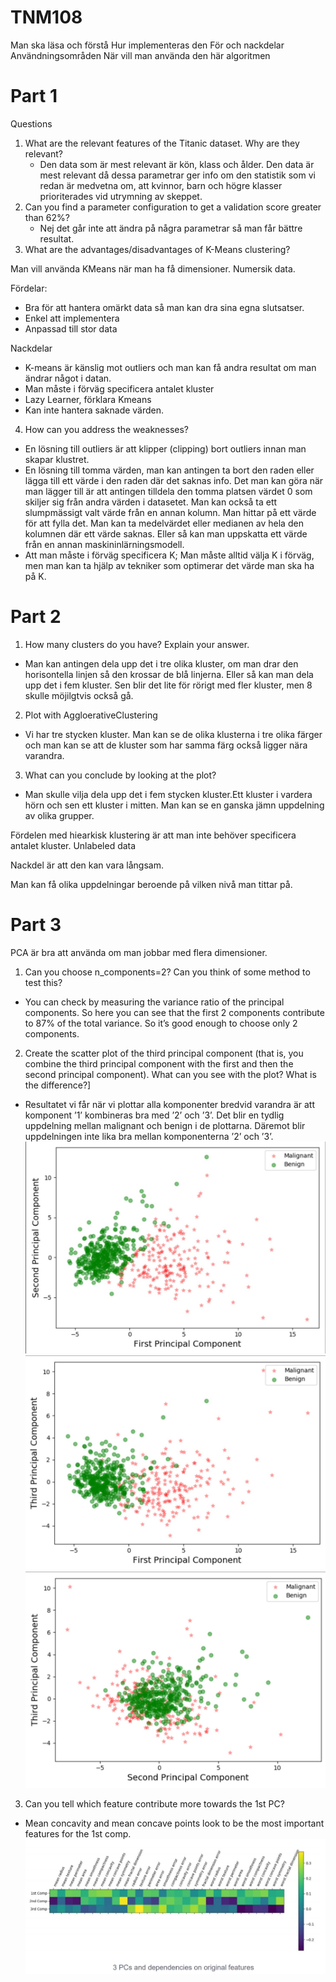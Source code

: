 # TNM108
Man ska läsa och förstå
Hur implementeras den
För och nackdelar
Användningsområden
När vill man använda den här algoritmen



# Part 1
Questions
1.	What are the relevant features of the Titanic dataset. Why are they relevant?
    - Den data som är mest relevant är kön, klass och ålder. Den data är mest relevant då dessa parametrar ger info om den
    statistik som vi redan är medvetna om, att kvinnor, barn och högre klasser prioriterades vid utrymning av skeppet. 
2.	Can you find a parameter configuration to get a validation score greater than 62%?
    - Nej det går inte att ändra på några parametrar så man får bättre resultat. 
3.	What are the advantages/disadvantages of K-Means clustering?

Man vill använda KMeans när man ha få dimensioner. Numersik data.

Fördelar:
-	Bra för att hantera omärkt data så man kan dra sina egna slutsatser.
-   Enkel att implementera
-   Anpassad till stor data

Nackdelar
-	K-means är känslig mot outliers och man kan få andra resultat om man ändrar något i datan.
-	Man måste i förväg specificera antalet kluster
-	Lazy Learner, förklara Kmeans
-	Kan inte hantera saknade värden.

4.	How can you address the weaknesses?
-   En lösning till outliers är att klipper (clipping) bort outliers innan man skapar klustret.
-   En lösning till tomma värden, man kan antingen ta bort den raden eller lägga till ett värde i den raden där det saknas info.
    Det man kan göra när man lägger till är att antingen tilldela den tomma platsen värdet 0 som skiljer sig från andra värden i 
    datasetet. Man kan också ta ett slumpmässigt valt värde från en annan kolumn. Man hittar på ett värde för att fylla det.
    Man kan ta medelvärdet eller medianen av hela den kolumnen där ett värde saknas. Eller så kan man uppskatta ett värde 
    från en annan maskininlärningsmodell.
-   Att man måste i förväg specificera K; Man måste alltid välja K i förväg, men man kan ta hjälp av tekniker som optimerar
    det värde man ska ha på K. 


# Part 2

1. How many clusters do you have? Explain your answer.
-  Man kan antingen dela upp det i tre olika kluster, om man drar den horisontella linjen så den krossar de blå linjerna. Eller så
kan man dela upp det i fem kluster. Sen blir det lite för rörigt med fler kluster, men 8 skulle möjilgtvis också gå.

2. Plot with AggloerativeClustering
-  Vi har tre stycken kluster. Man kan se de olika klusterna i tre olika färger och man kan se att de kluster som har samma 
    färg också ligger nära varandra.

3. What can you conclude by looking at the plot?
-  Man skulle vilja dela upp det i fem stycken kluster.Ett kluster i vardera hörn och sen ett kluster i mitten. Man kan se en
ganska jämn uppdelning av olika grupper. 

Fördelen med hiearkisk klustering är att man inte behöver specificera antalet kluster. Unlabeled data

Nackdel är att den kan vara långsam. 

Man kan få olika uppdelningar beroende på vilken nivå man tittar på.


# Part 3
PCA är bra att använda om man jobbar med flera dimensioner.

1. Can you choose n_components=2? Can you think of some method to test this? 
- You can check by measuring the variance ratio of the principal components. So here you can see that the first 2 components contribute to 87% of the total variance. So it’s good enough to choose only 2 components. 

2. Create the scatter plot of the third principal component (that is, you combine the third
principal component with the first and then the second principal component). What can you see with the plot? What is the difference?]
- Resultatet vi får när vi plottar alla komponenter bredvid varandra är att komponent ’1’ kombineras bra med ’2’ och ’3’. Det blir en tydlig uppdelning mellan malignant och benign i de plottarna. Däremot blir uppdelningen inte lika bra mellan komponenterna ’2’ och ’3’.
![First and Second](1+2.jpg)
![First and Third](1+3.jpg)
![Second and Third](2+3.jpg)

3. Can you tell which feature contribute more towards the 1st PC? 
- Mean concavity and mean concave points look to be the most important features for the 1st comp.
![Part3](part3.jpg)

